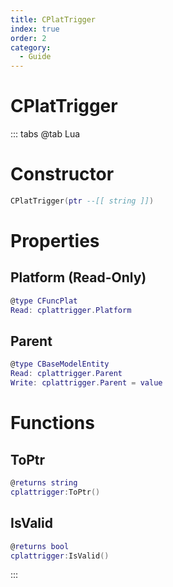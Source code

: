 ```yaml
---
title: CPlatTrigger
index: true
order: 2
category:
  - Guide
---
```


# CPlatTrigger

::: tabs
@tab Lua
# Constructor
```lua
CPlatTrigger(ptr --[[ string ]])
```
# Properties
## Platform (Read-Only)
```lua
@type CFuncPlat
Read: cplattrigger.Platform
```
## Parent 
```lua
@type CBaseModelEntity
Read: cplattrigger.Parent
Write: cplattrigger.Parent = value
```
# Functions
## ToPtr
```lua
@returns string
cplattrigger:ToPtr()
```
## IsValid
```lua
@returns bool
cplattrigger:IsValid()
```

:::